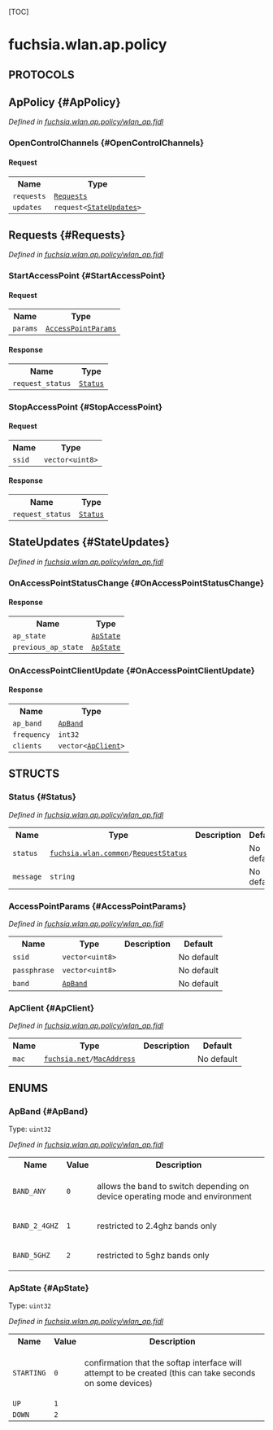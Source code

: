 [TOC]

# fuchsia.wlan.ap.policy


## **PROTOCOLS**

## ApPolicy {#ApPolicy}
*Defined in [fuchsia.wlan.ap.policy/wlan_ap.fidl](https://fuchsia.googlesource.com/fuchsia/+/master/sdk/fidl/fuchsia.wlan.ap/wlan_ap.fidl#11)*


### OpenControlChannels {#OpenControlChannels}


#### Request
<table>
    <tr><th>Name</th><th>Type</th></tr>
    <tr>
            <td><code>requests</code></td>
            <td>
                <code><a class='link' href='#Requests'>Requests</a></code>
            </td>
        </tr><tr>
            <td><code>updates</code></td>
            <td>
                <code>request&lt;<a class='link' href='#StateUpdates'>StateUpdates</a>&gt;</code>
            </td>
        </tr></table>



## Requests {#Requests}
*Defined in [fuchsia.wlan.ap.policy/wlan_ap.fidl](https://fuchsia.googlesource.com/fuchsia/+/master/sdk/fidl/fuchsia.wlan.ap/wlan_ap.fidl#16)*


### StartAccessPoint {#StartAccessPoint}


#### Request
<table>
    <tr><th>Name</th><th>Type</th></tr>
    <tr>
            <td><code>params</code></td>
            <td>
                <code><a class='link' href='#AccessPointParams'>AccessPointParams</a></code>
            </td>
        </tr></table>


#### Response
<table>
    <tr><th>Name</th><th>Type</th></tr>
    <tr>
            <td><code>request_status</code></td>
            <td>
                <code><a class='link' href='#Status'>Status</a></code>
            </td>
        </tr></table>

### StopAccessPoint {#StopAccessPoint}


#### Request
<table>
    <tr><th>Name</th><th>Type</th></tr>
    <tr>
            <td><code>ssid</code></td>
            <td>
                <code>vector&lt;uint8&gt;</code>
            </td>
        </tr></table>


#### Response
<table>
    <tr><th>Name</th><th>Type</th></tr>
    <tr>
            <td><code>request_status</code></td>
            <td>
                <code><a class='link' href='#Status'>Status</a></code>
            </td>
        </tr></table>

## StateUpdates {#StateUpdates}
*Defined in [fuchsia.wlan.ap.policy/wlan_ap.fidl](https://fuchsia.googlesource.com/fuchsia/+/master/sdk/fidl/fuchsia.wlan.ap/wlan_ap.fidl#22)*


### OnAccessPointStatusChange {#OnAccessPointStatusChange}




#### Response
<table>
    <tr><th>Name</th><th>Type</th></tr>
    <tr>
            <td><code>ap_state</code></td>
            <td>
                <code><a class='link' href='#ApState'>ApState</a></code>
            </td>
        </tr><tr>
            <td><code>previous_ap_state</code></td>
            <td>
                <code><a class='link' href='#ApState'>ApState</a></code>
            </td>
        </tr></table>

### OnAccessPointClientUpdate {#OnAccessPointClientUpdate}




#### Response
<table>
    <tr><th>Name</th><th>Type</th></tr>
    <tr>
            <td><code>ap_band</code></td>
            <td>
                <code><a class='link' href='#ApBand'>ApBand</a></code>
            </td>
        </tr><tr>
            <td><code>frequency</code></td>
            <td>
                <code>int32</code>
            </td>
        </tr><tr>
            <td><code>clients</code></td>
            <td>
                <code>vector&lt;<a class='link' href='#ApClient'>ApClient</a>&gt;</code>
            </td>
        </tr></table>



## **STRUCTS**

### Status {#Status}
*Defined in [fuchsia.wlan.ap.policy/wlan_ap.fidl](https://fuchsia.googlesource.com/fuchsia/+/master/sdk/fidl/fuchsia.wlan.ap/wlan_ap.fidl#27)*





<table>
    <tr><th>Name</th><th>Type</th><th>Description</th><th>Default</th></tr><tr>
            <td><code>status</code></td>
            <td>
                <code><a class='link' href='../fuchsia.wlan.common/'>fuchsia.wlan.common</a>/<a class='link' href='../fuchsia.wlan.common/#RequestStatus'>RequestStatus</a></code>
            </td>
            <td></td>
            <td>No default</td>
        </tr><tr>
            <td><code>message</code></td>
            <td>
                <code>string</code>
            </td>
            <td></td>
            <td>No default</td>
        </tr>
</table>

### AccessPointParams {#AccessPointParams}
*Defined in [fuchsia.wlan.ap.policy/wlan_ap.fidl](https://fuchsia.googlesource.com/fuchsia/+/master/sdk/fidl/fuchsia.wlan.ap/wlan_ap.fidl#33)*





<table>
    <tr><th>Name</th><th>Type</th><th>Description</th><th>Default</th></tr><tr>
            <td><code>ssid</code></td>
            <td>
                <code>vector&lt;uint8&gt;</code>
            </td>
            <td></td>
            <td>No default</td>
        </tr><tr>
            <td><code>passphrase</code></td>
            <td>
                <code>vector&lt;uint8&gt;</code>
            </td>
            <td></td>
            <td>No default</td>
        </tr><tr>
            <td><code>band</code></td>
            <td>
                <code><a class='link' href='#ApBand'>ApBand</a></code>
            </td>
            <td></td>
            <td>No default</td>
        </tr>
</table>

### ApClient {#ApClient}
*Defined in [fuchsia.wlan.ap.policy/wlan_ap.fidl](https://fuchsia.googlesource.com/fuchsia/+/master/sdk/fidl/fuchsia.wlan.ap/wlan_ap.fidl#60)*





<table>
    <tr><th>Name</th><th>Type</th><th>Description</th><th>Default</th></tr><tr>
            <td><code>mac</code></td>
            <td>
                <code><a class='link' href='../fuchsia.net/'>fuchsia.net</a>/<a class='link' href='../fuchsia.net/#MacAddress'>MacAddress</a></code>
            </td>
            <td></td>
            <td>No default</td>
        </tr>
</table>



## **ENUMS**

### ApBand {#ApBand}
Type: <code>uint32</code>

*Defined in [fuchsia.wlan.ap.policy/wlan_ap.fidl](https://fuchsia.googlesource.com/fuchsia/+/master/sdk/fidl/fuchsia.wlan.ap/wlan_ap.fidl#40)*



<table>
    <tr><th>Name</th><th>Value</th><th>Description</th></tr><tr>
            <td><code>BAND_ANY</code></td>
            <td><code>0</code></td>
            <td><p>allows the band to switch depending on device
operating mode and environment</p>
</td>
        </tr><tr>
            <td><code>BAND_2_4GHZ</code></td>
            <td><code>1</code></td>
            <td><p>restricted to 2.4ghz bands only</p>
</td>
        </tr><tr>
            <td><code>BAND_5GHZ</code></td>
            <td><code>2</code></td>
            <td><p>restricted to 5ghz bands only</p>
</td>
        </tr></table>

### ApState {#ApState}
Type: <code>uint32</code>

*Defined in [fuchsia.wlan.ap.policy/wlan_ap.fidl](https://fuchsia.googlesource.com/fuchsia/+/master/sdk/fidl/fuchsia.wlan.ap/wlan_ap.fidl#51)*



<table>
    <tr><th>Name</th><th>Value</th><th>Description</th></tr><tr>
            <td><code>STARTING</code></td>
            <td><code>0</code></td>
            <td><p>confirmation that the softap interface will attempt to be
created (this can take seconds on some devices)</p>
</td>
        </tr><tr>
            <td><code>UP</code></td>
            <td><code>1</code></td>
            <td></td>
        </tr><tr>
            <td><code>DOWN</code></td>
            <td><code>2</code></td>
            <td></td>
        </tr></table>











